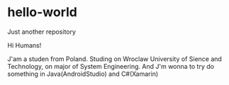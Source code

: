 # hello-world
Just another repository

Hi Humans!

J'am a studen from Poland. Studing on Wroclaw University of Sience and Technology, on major of System Engineering.
And J'm wonna to try do something in Java(AndroidStudio) and C#(Xamarin)
